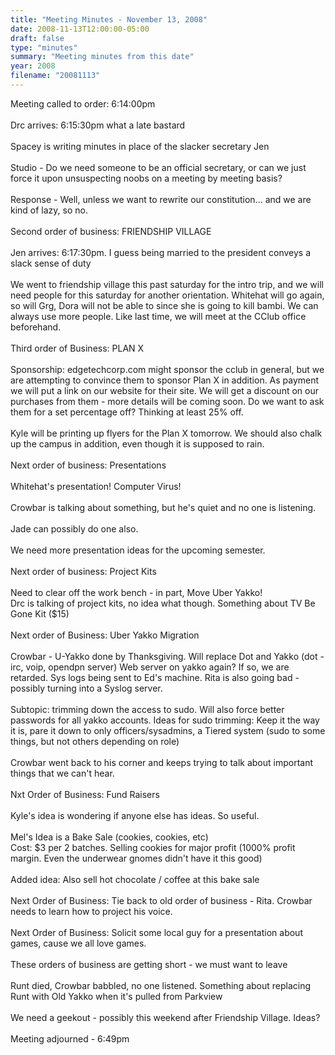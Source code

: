 ```yaml
---
title: "Meeting Minutes - November 13, 2008"
date: 2008-11-13T12:00:00-05:00
draft: false
type: "minutes"
summary: "Meeting minutes from this date"
year: 2008
filename: "20081113"
---
```


Meeting called to order: 6:14:00pm<br />
<br />
Drc arrives: 6:15:30pm what a late bastard<br />
<br />
Spacey is writing minutes in place of the slacker secretary Jen<br />
<br />
Studio - Do we need someone to be an official secretary, or can we just force it upon unsuspecting noobs on a meeting by meeting basis?<br />
<br />
Response - Well, unless we want to rewrite our constitution... and we are kind of lazy, so no.<br />
<br />
Second order of business: FRIENDSHIP VILLAGE<br />
<br />
Jen arrives: 6:17:30pm. I guess being married to the president conveys a slack sense of duty<br />
<br />
We went to friendship village this past saturday for the intro trip, and we will need people for this saturday for another orientation.  Whitehat will go again, so will Grg, Dora will not be able to since she is going to kill bambi.  We can always use more people.  Like last time, we will meet at the CClub office beforehand.<br />
<br />
Third order of Business: PLAN X<br />
<br />
Sponsorship: edgetechcorp.com might sponsor the cclub in general, but we are attempting to convince them to sponsor Plan X in addition.  As payment we will put a link on our website for their site.  We will get a discount on our purchases from them - more details will be coming soon. Do we want to ask them for a set percentage off?  Thinking at least 25% off.<br />
<br />
Kyle will be printing up flyers for the Plan X tomorrow. We should also chalk up the campus in addition, even though it is supposed to rain.<br />
<br />
Next order of business: Presentations<br />
<br />
Whitehat's presentation!  Computer Virus!<br />
<br />
Crowbar is talking about something, but he's quiet and no one is listening.<br />
<br />
Jade can possibly do one also.<br />
<br />
We need more presentation ideas for the upcoming semester.<br />
<br />
Next order of business: Project Kits<br />
<br />
Need to clear off the work bench - in part, Move Uber Yakko!<br />
Drc is talking of project kits, no idea what though.  Something about TV Be Gone Kit ($15)<br />
<br />
Next order of Business: Uber Yakko Migration<br />
<br />
Crowbar - U-Yakko done by Thanksgiving.  Will replace Dot and Yakko (dot - irc, voip, opendpn server)  Web server on yakko again? If so, we are retarded.  Sys logs being sent to Ed's machine.  Rita is also going bad - possibly turning into a Syslog server.<br />
<br />
Subtopic: trimming down the access to sudo.  Will also force better passwords for all yakko accounts.  Ideas for sudo trimming: Keep it the way it is, pare it down to only officers/sysadmins, a Tiered system (sudo to some things, but not others depending on role)<br />
<br />
Crowbar went back to his corner and keeps trying to talk about important things that we can't hear.<br />
<br />
Nxt Order of Business: Fund Raisers<br />
<br />
Kyle's idea is wondering if anyone else has ideas. So useful.<br />
<br />
Mel's Idea is a Bake Sale (cookies, cookies, etc)<br />
Cost: $3 per 2 batches.  Selling cookies for major profit (1000% profit margin. Even the underwear gnomes didn't have it this good)<br />
<br />
Added idea: Also sell hot chocolate / coffee at this bake sale<br />
<br />
Next Order of Business: Tie back to old order of business - Rita. Crowbar needs to learn how to project his voice.<br />
<br />
Next Order of Business: Solicit some local guy for a presentation about games, cause we all love games.<br />
<br />
These orders of business are getting short - we must want to leave<br />
<br />
Runt died, Crowbar babbled, no one listened.  Something about replacing Runt with Old Yakko when it's pulled from Parkview<br />
<br />
We need a geekout - possibly this weekend after Friendship Village.  Ideas?<br />
<br />
Meeting adjourned - 6:49pm
